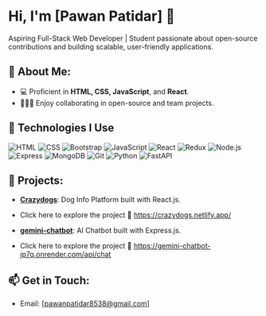 # Hi, I'm [Pawan Patidar] 👋
 Aspiring Full-Stack Web Developer | Student passionate about open-source contributions and building scalable, user-friendly applications.


## 🚧 About Me:
- 💻 Proficient in **HTML, CSS, JavaScript**, and **React**.
- 🧑‍🤝‍🧑 Enjoy collaborating in open-source and team projects.

## 🔧 Technologies I Use

![HTML](https://img.shields.io/badge/-HTML-E34F26?style=flat-square&logo=html5&logoColor=ffffff) 
![CSS](https://img.shields.io/badge/-CSS-1572B6?style=flat-square&logo=css3&logoColor=ffffff) 
![Bootstrap](https://img.shields.io/badge/-Bootstrap-563D7C?style=flat-square&logo=bootstrap&logoColor=ffffff) 
![JavaScript](https://img.shields.io/badge/-JavaScript-F7DF1E?style=flat-square&logo=javascript&logoColor=000000) 
![React](https://img.shields.io/badge/-React-61DAFB?style=flat-square&logo=react&logoColor=000000) 
![Redux](https://img.shields.io/badge/-Redux-764ABC?style=flat-square&logo=redux&logoColor=ffffff) 
![Node.js](https://img.shields.io/badge/-Node.js-339933?style=flat-square&logo=node.js&logoColor=ffffff) 
![Express](https://img.shields.io/badge/-Express-000000?style=flat-square&logo=express&logoColor=ffffff) 
![MongoDB](https://img.shields.io/badge/-MongoDB-47A248?style=flat-square&logo=mongodb&logoColor=ffffff) 
![Git](https://img.shields.io/badge/-Git-F05032?style=flat-square&logo=git&logoColor=ffffff) 
![Python](https://img.shields.io/badge/-Python-3776AB?style=flat-square&logo=python&logoColor=ffffff) 
![FastAPI](https://img.shields.io/badge/-FastAPI-009688?style=flat-square&logo=fastapi&logoColor=ffffff)

## 📂 Projects:
- [**Crazydogs**](https://github.com/Pawan8538/Crazydogs): Dog Info Platform built with React.js.
  
- Click here to explore the project 
🔗 https://crazydogs.netlify.app/

- [**gemini-chatbot**](https://github.com/Pawan8538/gemini-chatbot): AI Chatbot built with Express.js.
  
- Click here to explore the project 
🔗 https://gemini-chatbot-jp7q.onrender.com/api/chat
  
## 📫 Get in Touch:
- Email: [pawanpatidar8538@gmail.com]
